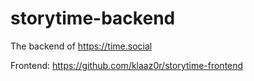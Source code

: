 # storytime-backend
The backend of https://time.social

Frontend: https://github.com/klaaz0r/storytime-frontend
